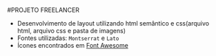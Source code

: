 #PROJETO FREELANCER
* Desenvolvimento de layout utilizando html semântico e css(arquivo html, arquivo css e pasta de imagens)
* Fontes utilizadas: `Montserrat` e `Lato`
* Ícones encontrados em [Font Awesome](http://fontawesome.io/)